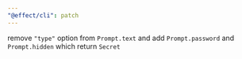 ```yaml
---
"@effect/cli": patch
---
```


remove `"type"` option from `Prompt.text` and add `Prompt.password` and `Prompt.hidden` which return `Secret`
